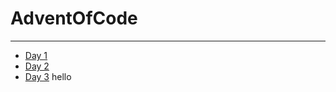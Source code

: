 # AdventOfCode

---

* [Day 1](https://github.com/irenebm/AdventOfCode/tree/main/2023/01)
* [Day 2](https://github.com/irenebm/AdventOfCode/tree/main/2023/02)
* [Day 3](https://github.com/irenebm/AdventOfCode/tree/main/2023/03)
hello
